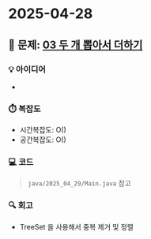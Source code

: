 # 2025-04-28

## 🧾 문제: [03 두 개 뽑아서 더하기](https://school.programmers.co.kr/learn/courses/30/lessons/68644)

### 💡 아이디어
- 

### ⏱️ 복잡도
- 시간복잡도: O()
- 공간복잡도: O()

### 💻 코드
> `java/2025_04_29/Main.java` 참고

### 🔍 회고
- TreeSet 을 사용해서 중복 제거 및 정렬
